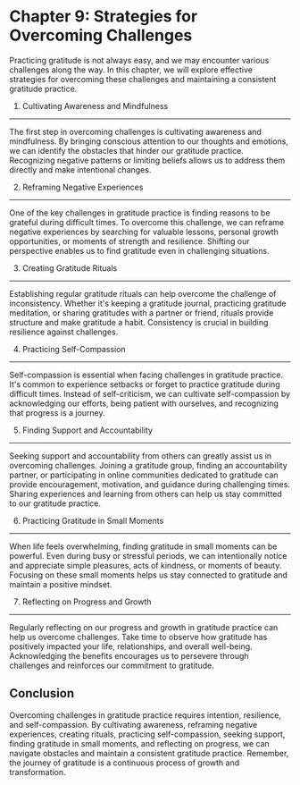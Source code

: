 Chapter 9: Strategies for Overcoming Challenges
===============================================

Practicing gratitude is not always easy, and we may encounter various challenges along the way. In this chapter, we will explore effective strategies for overcoming these challenges and maintaining a consistent gratitude practice.

1. Cultivating Awareness and Mindfulness
----------------------------------------

The first step in overcoming challenges is cultivating awareness and mindfulness. By bringing conscious attention to our thoughts and emotions, we can identify the obstacles that hinder our gratitude practice. Recognizing negative patterns or limiting beliefs allows us to address them directly and make intentional changes.

2. Reframing Negative Experiences
---------------------------------

One of the key challenges in gratitude practice is finding reasons to be grateful during difficult times. To overcome this challenge, we can reframe negative experiences by searching for valuable lessons, personal growth opportunities, or moments of strength and resilience. Shifting our perspective enables us to find gratitude even in challenging situations.

3. Creating Gratitude Rituals
-----------------------------

Establishing regular gratitude rituals can help overcome the challenge of inconsistency. Whether it's keeping a gratitude journal, practicing gratitude meditation, or sharing gratitudes with a partner or friend, rituals provide structure and make gratitude a habit. Consistency is crucial in building resilience against challenges.

4. Practicing Self-Compassion
-----------------------------

Self-compassion is essential when facing challenges in gratitude practice. It's common to experience setbacks or forget to practice gratitude during difficult times. Instead of self-criticism, we can cultivate self-compassion by acknowledging our efforts, being patient with ourselves, and recognizing that progress is a journey.

5. Finding Support and Accountability
-------------------------------------

Seeking support and accountability from others can greatly assist us in overcoming challenges. Joining a gratitude group, finding an accountability partner, or participating in online communities dedicated to gratitude can provide encouragement, motivation, and guidance during challenging times. Sharing experiences and learning from others can help us stay committed to our gratitude practice.

6. Practicing Gratitude in Small Moments
----------------------------------------

When life feels overwhelming, finding gratitude in small moments can be powerful. Even during busy or stressful periods, we can intentionally notice and appreciate simple pleasures, acts of kindness, or moments of beauty. Focusing on these small moments helps us stay connected to gratitude and maintain a positive mindset.

7. Reflecting on Progress and Growth
------------------------------------

Regularly reflecting on our progress and growth in gratitude practice can help us overcome challenges. Take time to observe how gratitude has positively impacted your life, relationships, and overall well-being. Acknowledging the benefits encourages us to persevere through challenges and reinforces our commitment to gratitude.

Conclusion
----------

Overcoming challenges in gratitude practice requires intention, resilience, and self-compassion. By cultivating awareness, reframing negative experiences, creating rituals, practicing self-compassion, seeking support, finding gratitude in small moments, and reflecting on progress, we can navigate obstacles and maintain a consistent gratitude practice. Remember, the journey of gratitude is a continuous process of growth and transformation.
